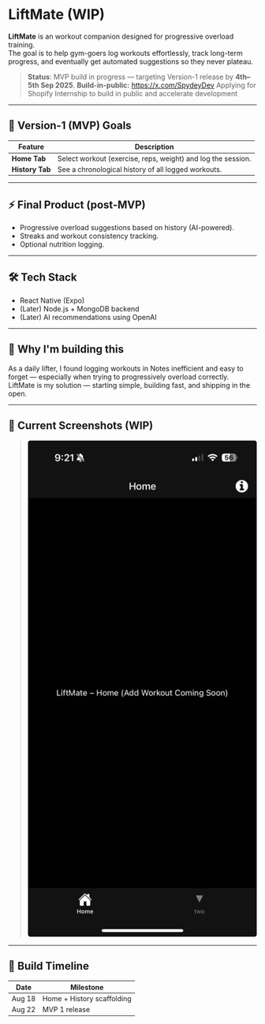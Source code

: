 # LiftMate (WIP)

**LiftMate** is an workout companion designed for progressive overload training.  
The goal is to help gym-goers log workouts effortlessly, track long-term progress, and eventually get automated suggestions so they never plateau.

> **Status**: MVP build in progress — targeting Version-1 release by **4th–5th Sep 2025**.
> **Build-in-public:** https://x.com/SpydeyDev 
> Applying for Shopify Internship to build in public and accelerate development 

---

## 🎯 Version-1 (MVP) Goals

| Feature       | Description |
|--------------|-------------|
| **Home Tab** | Select workout (exercise, reps, weight) and log the session. |
| **History Tab** | See a chronological history of all logged workouts. |

---

## ⚡️ Final Product (post-MVP)

- Progressive overload suggestions based on history (AI-powered).
- Streaks and workout consistency tracking.
- Optional nutrition logging.

---

## 🛠 Tech Stack

- React Native (Expo)
- (Later) Node.js + MongoDB backend
- (Later) AI recommendations using OpenAI

---

## 🧠 Why I'm building this

As a daily lifter, I found logging workouts in Notes inefficient and easy to forget — especially when trying to progressively overload correctly.  
LiftMate is my solution — starting simple, building fast, and shipping in the open.

---

## 📸 Current Screenshots (WIP)

> ![LiftMate screenshot](assets/images/image.png)

---

## 📅 Build Timeline

| Date | Milestone |
|------|-----------|
| Aug 18 | Home + History scaffolding |
| Aug 22 | MVP 1 release |
